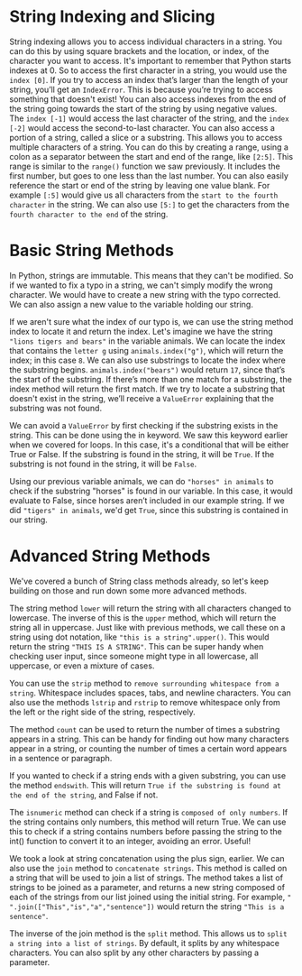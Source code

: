 <h1>String Indexing and Slicing</h1>

String indexing allows you to access individual characters in a string. 
You can do this by using square brackets and the location, or index, of the character you want to access.
It's important to remember that Python starts indexes at 0. So to access the first character in a string, you would use the `index [0]`. If you try to access an index that’s larger than the length of your string, you’ll get an `IndexError`.
This is because you’re trying to access something that doesn't exist! You can also access indexes from the end of the string going towards the start of the string by using negative values. 
The `index [-1]` would access the last character of the string, and the `index [-2]` would access the second-to-last character.
You can also access a portion of a string, called a slice or a substring.
This allows you to access multiple characters of a string. You can do this by creating a range, using a colon as a separator between the start and end of the range, like `[2:5]`. This range is similar to the `range()` function we saw previously. It includes the first number, but goes to one less than the last number. You can also easily reference the start or end of the string by leaving one value blank. For example `[:5]` would give us all characters from the `start to the fourth character` in the string. We can also use `[5:]` to get the characters from the `fourth character to the end` of the string.

<h1>Basic String Methods</h1>

In Python, strings are immutable. This means that they can't be modified. So if we wanted to fix a typo in a string, we can't simply modify the wrong character. We would have to create a new string with the typo corrected. We can also assign a new value to the variable holding our string.

If we aren't sure what the index of our typo is, we can use the string method index to locate it and return the index. Let's imagine we have the string `"lions tigers and bears"` in the variable animals. We can locate the index that contains the `letter g` using `animals.index("g")`, which will return the index; in this case `8`. We can also use substrings to locate the index where the substring begins. `animals.index("bears")` would return `17`, since that’s the start of the substring. If there’s more than one match for a substring, the index method will return the first match. If we try to locate a substring that doesn't exist in the string, we’ll receive a `ValueError` explaining that the substring was not found.

We can avoid a `ValueError` by first checking if the substring exists in the string. This can be done using the in keyword. We saw this keyword earlier when we covered for loops. In this case, it's a conditional that will be either True or False. If the substring is found in the string, it will be `True`. If the substring is not found in the string, it will be `False`.

Using our previous variable animals, we can do `"horses" in animals` to check if the substring "horses" is found in our variable. In this case, it would evaluate to False, since horses aren’t included in our example string. If we did `"tigers" in animals`, we'd get `True`, since this substring is contained in our string.

<h1>Advanced String Methods</h1>

We've covered a bunch of String class methods already, so let's keep building on those and run down some more advanced methods.

The string method `lower` will return the string with all characters changed to lowercase. The inverse of this is the `upper` method, which will return the string all in uppercase. Just like with previous methods, we call these on a string using dot notation, like `"this is a string".upper()`. This would return the string `"THIS IS A STRING"`. This can be super handy when checking user input, since someone might type in all lowercase, all uppercase, or even a mixture of cases.

You can use the `strip` method to `remove surrounding whitespace from a string`. Whitespace includes spaces, tabs, and newline characters. You can also use the methods  `lstrip` and `rstrip` to remove whitespace only from the left or the right side of the string, respectively.

The method `count` can be used to return the number of times a substring appears in a string. This can be handy for finding out how many characters appear in a string, or counting the number of times a certain word appears in a sentence or paragraph.

If you wanted to check if a string ends with a given substring, you can use the method `endswith`. This will return `True if the substring is found at the end of the string`, and False if not.

The `isnumeric` method can check if a string is `composed of only numbers`. If the string contains only numbers, this method will return True. We can use this to check if a string contains numbers before passing the string to the int() function to convert it to an integer, avoiding an error. Useful!

We took a look at string concatenation using the plus sign, earlier. We can also use the `join` method to `concatenate strings`. This method is called on a string that will be used to join a list of strings. The method takes a list of strings to be joined as a parameter, and returns a new string composed of each of the strings from our list joined using the initial string. For example, `" ".join(["This","is","a","sentence"])` would return the string `"This is a sentence"`.

The inverse of the join method is the `split` method. This allows us to `split a string into a list of strings`. By default, it splits by any whitespace characters. You can also split by any other characters by passing a parameter.


